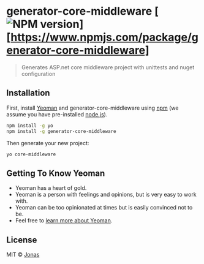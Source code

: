 # generator-core-middleware [![NPM version][npm-image]][https://www.npmjs.com/package/generator-core-middleware]
> Generates ASP.net core middleware project with unittests and nuget configuration

## Installation

First, install [Yeoman](http://yeoman.io) and generator-core-middleware using [npm](https://www.npmjs.com/) (we assume you have pre-installed [node.js](https://nodejs.org/)).

```bash
npm install -g yo
npm install -g generator-core-middleware
```

Then generate your new project:

```bash
yo core-middleware
```

## Getting To Know Yeoman

 * Yeoman has a heart of gold.
 * Yeoman is a person with feelings and opinions, but is very easy to work with.
 * Yeoman can be too opinionated at times but is easily convinced not to be.
 * Feel free to [learn more about Yeoman](http://yeoman.io/).

## License

MIT © [Jonas]()


[npm-image]: https://badge.fury.io/js/generator-core-middleware.svg
[npm-url]: https://npmjs.org/package/generator-core-middleware
[travis-image]: https://travis-ci.org/Scania/generator-core-middleware.svg?branch=master
[travis-url]: https://travis-ci.org/Scania/generator-core-middleware
[daviddm-image]: https://david-dm.org/Scania/generator-core-middleware.svg?theme=shields.io
[daviddm-url]: https://david-dm.org/Scania/generator-core-middleware
